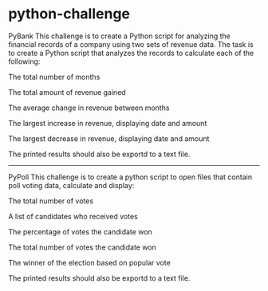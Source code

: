 # python-challenge
PyBank
This challenge is to create a Python script for analyzing the financial records of a company using two sets of revenue data.
The task is to create a Python script that analyzes the records to calculate each of the following:


The total number of months

The total amount of revenue gained

The average change in revenue between months 

The largest increase in revenue, displaying date and amount

The largest decrease in revenue, displaying date and amount

The printed results should also be exportd to a text file.

----------------------------------------------------------------------------------

PyPoll
This challenge is to create a python script to open files that contain poll voting data, calculate and display:

The total number of votes

A list of candidates who received votes

The percentage of votes the candidate won

The total number of votes the candidate won

The winner of the election based on popular vote

The printed results should also be exportd to a text file.
